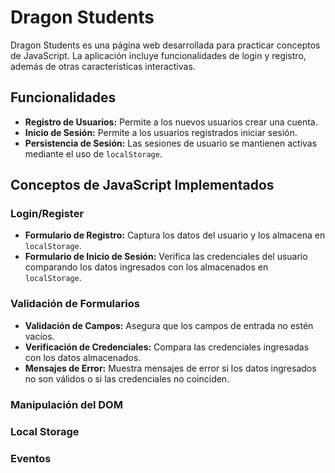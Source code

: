 # Dragon Students

Dragon Students es una página web desarrollada para practicar conceptos de JavaScript. La aplicación incluye funcionalidades de login y registro, además de otras características interactivas.

## Funcionalidades

- **Registro de Usuarios:** Permite a los nuevos usuarios crear una cuenta.
- **Inicio de Sesión:** Permite a los usuarios registrados iniciar sesión.
- **Persistencia de Sesión:** Las sesiones de usuario se mantienen activas mediante el uso de `localStorage`.

## Conceptos de JavaScript Implementados

### Login/Register
- **Formulario de Registro:** Captura los datos del usuario y los almacena en `localStorage`.
- **Formulario de Inicio de Sesión:** Verifica las credenciales del usuario comparando los datos ingresados con los almacenados en `localStorage`.

### Validación de Formularios
- **Validación de Campos:** Asegura que los campos de entrada no estén vacíos.
- **Verificación de Credenciales:** Compara las credenciales ingresadas con los datos almacenados.
- **Mensajes de Error:** Muestra mensajes de error si los datos ingresados no son válidos o si las credenciales no coinciden.

### Manipulación del DOM

### Local Storage

### Eventos
